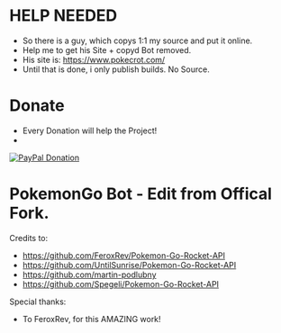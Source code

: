 # HELP NEEDED
  - So there is a guy, which copys 1:1 my source and put it online.
  - Help me to get his Site + copyd Bot removed. 
  - His site is: https://www.pokecrot.com/
  - Until that is done, i only publish builds. No Source.

# Donate
  - Every Donation will help the Project!
  - 
[![PayPal Donation](https://www.paypalobjects.com/en_US/DE/i/btn/btn_donateCC_LG.gif)](https://www.paypal.com/cgi-bin/webscr?cmd=_s-xclick&hosted_button_id=RUNUBQEANCAGQ)

# PokemonGo Bot - Edit from Offical Fork.

Credits to:

  - https://github.com/FeroxRev/Pokemon-Go-Rocket-API
  - https://github.com/UntilSunrise/Pokemon-Go-Rocket-API
  - https://github.com/martin-podlubny
  - https://github.com/Spegeli/Pokemon-Go-Rocket-API

Special thanks:
  - To FeroxRev, for this AMAZING work!

